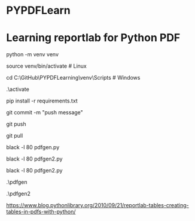 # PYPDFLearn
# Learning reportlab for Python PDF

python -m venv venv

source venv/bin/activate # Linux

cd C:\GitHub\PYPDFLearning\venv\Scripts # Windows

.\activate

pip install -r requirements.txt

git commit -m "push message"

git push

git pull

black -l 80 pdfgen.py

black -l 80 pdfgen2.py

black -l 80 pdfgen2.py

.\pdfgen

.\pdfgen2

https://www.blog.pythonlibrary.org/2010/09/21/reportlab-tables-creating-tables-in-pdfs-with-python/
